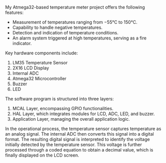 My Atmega32-based temperature meter project offers the following features:

- Measurement of temperatures ranging from −55°C to 150°C.
- Capability to handle negative temperatures.
- Detection and indication of temperature conditions.
- An alarm system triggered at high temperatures, serving as a fire indicator.

Key hardware components include:
1. LM35 Temperature Sensor
2. 2X16 LCD Display
3. Internal ADC
4. Atmega32 Microcontroller
5. Buzzer
6. LED

The software program is structured into three layers:
1. MCAL Layer, encompassing GPIO functionalities.
2. HAL Layer, which integrates modules for LCD, ADC, LED, and buzzer.
3. Application Layer, managing the overall application logic.

In the operational process, the temperature sensor captures temperature as an analog signal. The internal ADC then converts this signal into a digital format. The resulting digital signal is interpreted to identify the voltage initially detected by the temperature sensor. This voltage is further processed through a coded equation to obtain a decimal value, which is finally displayed on the LCD screen.
